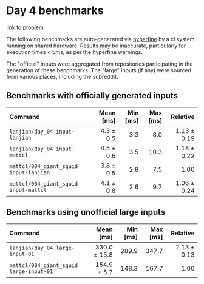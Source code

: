 # Day 4 benchmarks

[link to problem](http://adventofcode.com/2021/day/4)

The following benchmarks are auto-generated via [hyperfine](https://github.com/sharkdp/hyperfine) by a ci system running on shared hardware. Results may be inaccurate, particularly for execution times < 5ms, as per the hyperfine warnings.

The "official" inputs were aggregated from repositories participating in the generation of these benchmarks. The "large" inputs (if any) were sourced from various places, including the subreddit.

## Benchmarks with officially generated inputs
| Command | Mean [ms] | Min [ms] | Max [ms] | Relative |
|:---|---:|---:|---:|---:|
| `lanjian/day_04 input-lanjian` | 4.3 ± 0.5 | 3.3 | 8.0 | 1.13 ± 0.19 |
| `lanjian/day_04 input-mattcl` | 4.5 ± 0.6 | 3.5 | 10.3 | 1.18 ± 0.22 |
| `mattcl/004_giant_squid input-lanjian` | 3.8 ± 0.5 | 2.8 | 7.5 | 1.00 |
| `mattcl/004_giant_squid input-mattcl` | 4.1 ± 0.8 | 2.6 | 9.7 | 1.06 ± 0.24 |
## Benchmarks using unofficial large inputs
| Command | Mean [ms] | Min [ms] | Max [ms] | Relative |
|:---|---:|---:|---:|---:|
| `lanjian/day_04 large-input-01` | 330.0 ± 15.8 | 289.9 | 347.7 | 2.13 ± 0.13 |
| `mattcl/004_giant_squid large-input-01` | 154.9 ± 5.7 | 148.3 | 167.7 | 1.00 |
